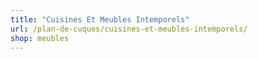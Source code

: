 ```yaml
---
title: "Cuisines Et Meubles Intemporels"
url: /plan-de-cuques/cuisines-et-meubles-intemporels/
shop: meubles
---
```

